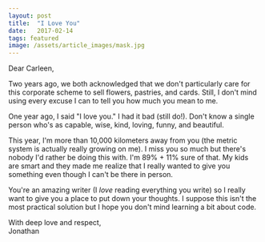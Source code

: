 ```yaml
---
layout: post
title:  "I Love You"
date:   2017-02-14
tags: featured
image: /assets/article_images/mask.jpg
---
```


Dear Carleen,  

Two years ago, we both acknowledged that we don't particularly care for this corporate scheme to sell flowers, pastries, and cards. Still, I don't mind using every excuse I can to tell you how much you mean to me.

One year ago, I said "I love you." I had it bad (still do!). Don't know a single person who's as capable, wise, kind, loving, funny, and beautiful.

This year, I'm more than 10,000 kilometers away from you (the metric system is actually really growing on me). I miss you so much but there's nobody I'd rather be doing this with. I'm 89% + 11% sure of that. My kids are smart and they made me realize that I really wanted to give you something even though I can't be there in person.

You're an amazing writer (I *love* reading everything you write) so I really want to give you a place to put down your thoughts. I suppose this isn't the most practical solution but I hope you don't mind learning a bit about code.

With deep love and respect,  
Jonathan
